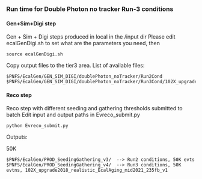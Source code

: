 ### Run time for Double Photon no tracker Run-3 conditions

#### Gen+Sim+Digi step
Gen + Sim + Digi steps produced in local in the /input dir
Please edit ecalGenDigi.sh to set what are the parameters you need, then
```
source ecalGenDigi.sh
```
Copy output files to the tier3 area. 
List of available files:
```
$PNFS/EcalGen/GEN_SIM_DIGI/doublePhoton_noTracker/Run2Cond
$PNFS/EcalGen/GEN_SIM_DIGI/doublePhoton_noTracker/Run3Cond/102X_upgrade2018_realistic_EcalAging_mid2021_235fb_v1
```
#### Reco step
Reco step with different seeding and gathering thresholds submitted to batch
Edit input and output paths in Evreco_submit.py
```
python Evreco_submit.py
```
Outputs:

50K
```
$PNFS/EcalGen/PROD_SeedingGathering_v3/  --> Run2 conditions, 50K evts
$PNFS/EcalGen/PROD_SeedingGathering_v4/  --> Run3 conditions, 50K evtns, 102X_upgrade2018_realistic_EcalAging_mid2021_235fb_v1
```
